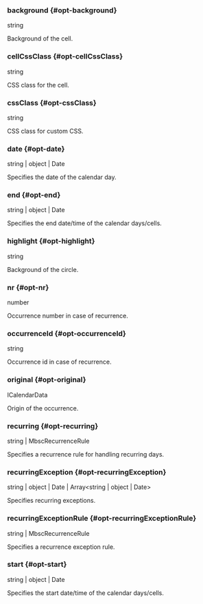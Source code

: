 ### background {#opt-background}

string

Background of the cell.
### cellCssClass {#opt-cellCssClass}

string

CSS class for the cell.
### cssClass {#opt-cssClass}

string

CSS class for custom CSS.
### date {#opt-date}

string &#124; object &#124; Date

Specifies the date of the calendar day.
### end {#opt-end}

string &#124; object &#124; Date

Specifies the end date/time of the calendar days/cells.
### highlight {#opt-highlight}

string

Background of the circle.
### nr {#opt-nr}

number

Occurrence number in case of recurrence.
### occurrenceId {#opt-occurrenceId}

string

Occurrence id in case of recurrence.
### original {#opt-original}

ICalendarData

Origin of the occurrence.
### recurring {#opt-recurring}

string &#124; MbscRecurrenceRule

Specifies a recurrence rule for handling recurring days.
### recurringException {#opt-recurringException}

string &#124; object &#124; Date &#124; Array&lt;string &#124; object &#124; Date&gt;

Specifies recurring exceptions.
### recurringExceptionRule {#opt-recurringExceptionRule}

string &#124; MbscRecurrenceRule

Specifies a recurrence exception rule.
### start {#opt-start}

string &#124; object &#124; Date

Specifies the start date/time of the calendar days/cells.